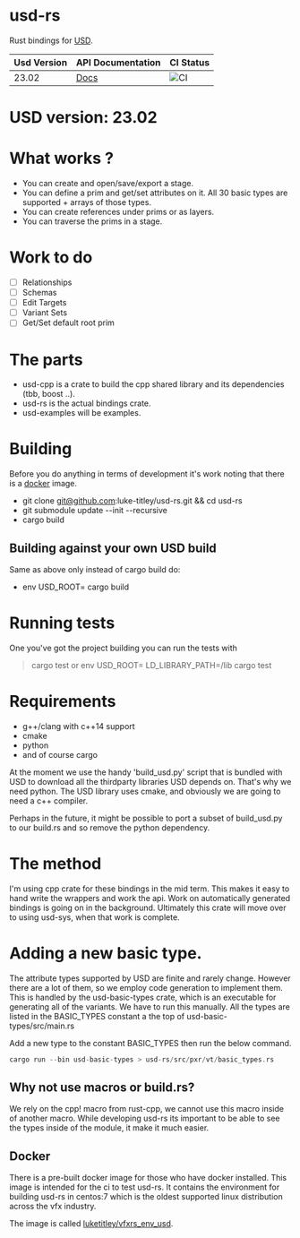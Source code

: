 # usd-rs

Rust bindings for [USD](https://github.com/PixarAnimationStudios/USD).


| Usd Version | API Documentation                                           | CI Status                                                                       |
| ----------- | ----------------------------------------------------------- | ------------------------------------------------------------------------------- |
| 23.02       | [Docs](https://luke-titley.github.io/usd-rs/usd/index.html) | ![CI](https://github.com/luke-titley/usd-rs/actions/workflows/ci.yml/badge.svg) |


# USD version: 23.02

# What works ?
- You can create and open/save/export a stage.
- You can define a prim and get/set attributes on it.
  All 30 basic types are supported + arrays of those types.
- You can create references under prims or as layers.
- You can traverse the prims in a stage.

# Work to do
- [ ] Relationships
- [ ] Schemas
- [ ] Edit Targets
- [ ] Variant Sets
- [ ] Get/Set default root prim

# The parts
- usd-cpp is a crate to build the cpp shared library and its dependencies (tbb, boost ..).
- usd-rs is the actual bindings crate.
- usd-examples will be examples.

# Building
Before you do anything in terms of development it's work noting that there is a [docker](#Docker) image.
- git clone git@github.com:luke-titley/usd-rs.git && cd usd-rs
- git submodule update --init --recursive
- cargo build

## Building against your own USD build
Same as above only instead of cargo build do:
- env USD_ROOT=<path to your usd install> cargo build

# Running tests
One you've got the project building you can run the tests with
> cargo test
or
> env USD_ROOT=<path to your usd install> LD_LIBRARY_PATH=<path to your usd install>/lib cargo test


# Requirements

- g++/clang with c++14 support
- cmake
- python
- and of course cargo

At the moment we use the handy 'build_usd.py' script that is bundled with USD to
download all the thirdparty libraries USD depends on. That's why we need python.
The USD library uses cmake, and obviously we are going to need a c++ compiler.

Perhaps in the future, it might be possible to port a subset of build_usd.py to
our build.rs and so remove the python dependency.

# The method
I'm using cpp crate for these bindings in the mid term. This makes it easy to
hand write the wrappers and work the api. Work on automatically generated
bindings is going on in the background. Ultimately this crate will move over
to using usd-sys, when that work is complete.

# Adding a new basic type.
The attribute types supported by USD are finite and rarely change. However
there are a lot of them, so we employ code generation to implement them. This is
handled by the usd-basic-types crate, which is an executable for generating all
of the variants. We have to run this manually. All the types are listed in the
BASIC_TYPES constant a the top of usd-basic-types/src/main.rs

Add a new type to the constant BASIC_TYPES then run the below command.
```rust
cargo run --bin usd-basic-types > usd-rs/src/pxr/vt/basic_types.rs
```

## Why not use macros or build.rs?
We rely on the cpp! macro from rust-cpp, we cannot use this macro inside of
another macro. While developing usd-rs its important to be able to see the types
inside of the module, it make it much easier.

## Docker
There is a pre-built docker image for those who have docker installed.
This image is intended for the ci to test usd-rs. It contains the environment
for building usd-rs in centos:7 which is the oldest supported linux distribution
across the vfx industry.

The image is called [luketitley/vfxrs_env_usd](https://hub.docker.com/repository/docker/luketitley/vfxrs_env_usd).
